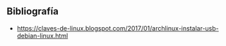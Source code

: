 Bibliografía
------------
 * https://claves-de-linux.blogspot.com/2017/01/archlinux-instalar-usb-debian-linux.html